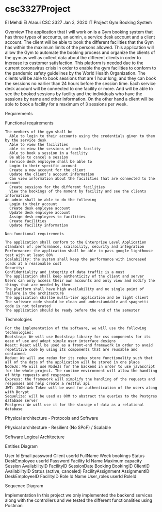 # csc3327Project

El Mehdi El Alaoui
CSC 3327
Jan 3, 2020
IT Project
Gym Booking System

Overview
	The application that I will work on is a Gym booking system that has three types of accounts, an admin, a service desk account and a client account. The client will be able to book the different facilities that the Gym has within the maximum limits of the persons allowed. This application will allow the Gym to automate the booking process and organize the clients of the gym as well as collect data about the different clients in order to increase its customer satisfaction. This platform is needed due to the current coronavirus crisis in order to enable the gym facilities to conform to the pandemic safety guidelines by the World Health Organization.
	The clients will be able to book sessions that are 1 hour long, and they can book the sessions no earlier than 24 hours before the session time. Each service desk account will be connected to one facility or more. And will be able to see the booked sessions by facility and the individuals who have the sessions by name and other information. On the other hand a client will be able to book a facility for a maximum of 3 sessions per week.

Requirements

Functional requirements


    The members of the gym shall be
      Able to login to their accounts using the credentials given to them by the service desk
      Able to view the facilities
      able to view the sessions of each facility
      Able to book a session in a facility 
      Be able to cancel a session
    A service desk employee shall be able to 
      Login to their specific account
      Create a new account for the client
      Update the client’s account information
      Can view information about the facilities that are connected to the account
      Create sessions for the different facilities
      View the bookings of the moment by facility and see the clients information
    An admin shall be able to do the following
      Login to their account
      Create desk employee account
      Update desk employee account
      Assign desk employees to facilities
      Create facilities
      Update facility information

    Non-functional requirements

    The application shall conform to the Enterprise Level Application standards of: performance, scalability, security and integration
    Performance: the application shall be able to pass google lighthouse test with at least 80%
    Scalability: the system shall keep the performance with increased loads at a reasonable cost
    Security:
    Confidentiality and integrity of data traffic is a must
    The application shall keep authenticity of the client and server
    Users can only access their own accounts and only view and modify the things that are needed by them
    The platform shall have high availability and no single point of failure in the architecture
    The application shallbe multi-tier application and be light client
    The software code should be clean and understandable and spaghetti code is not tolerated
    The application should be ready before the end of the semester

  Technologies 
  
    For the implementation of the software, we will use the following technologies:
    Bootstrap: We will use Bootstrap library for css components for its ease of use and adopt simple user interface designs
    React: React will be used as a front-end framework in order to avoid repetitive code by using its components that are reusable and contained. 
    Redux: We will use redux for its redux store functionality such that all of the data of the application will be stored in one place
    NodeJs: We will use NodeJs for the backend in order to use javascript for the whole project. The runtime environment will allow the handling of http requests and responses
    Express: the framework will simplify the handling of the requests and responses and help create a restful api
    JWT: JSON Web Token will be used for authentication of the users along with Bcrypt
    Sequelize: will be used as ORM to abstract the queries to the Postgres database server
    Postgres: We will use it for the storage of data as a relational database













Physical architecture - Protocols and Software




Physical architecture - Resilient (No SPoF) / Scalable











Software Logical Architecture

Entities Diagram



User
Id
Email
password
Client
userId
FullName
Week bookings
Status
DeskEmployee
userId
Password
Facility
Id
Name
Maximum capacity
Session
AvailabilityID
FacilityID
SessionDate
Booking
BookingID
ClientID
AvailabilityID
Status (active, canceled)
FacilityAssignment
AssignmentID
DeskEmployeeID
FacilityID
Role
Id
Name
User_roles
userId
RoleId

















Sequence Diagram


Implementation
	In this project we only implemented the backend services along with the controllers and we tested the different functionalities using Postman

